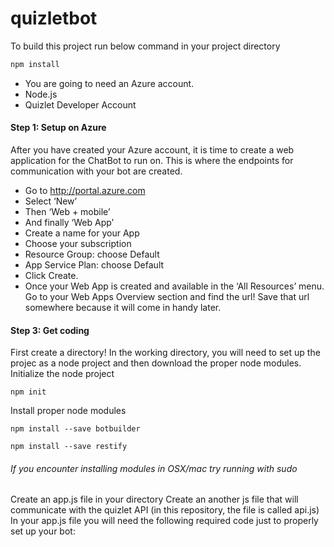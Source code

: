 # quizletbot

To build this project run below command in your project directory 

```javascript
npm install
```
* You are going to need an Azure account. 
* Node.js
* Quizlet Developer Account

#### Step 1: Setup on Azure
After you have created your Azure account, it is time to create a web application for the ChatBot to run on. This is where the endpoints for communication with your bot are created.

* Go to http://portal.azure.com
* Select ‘New’
* Then ‘Web + mobile’
* And finally ‘Web App’
* Create a name for your App
* Choose your subscription
* Resource Group: choose Default
* App Service Plan: choose Default
* Click Create.
* Once your Web App is created and available in the ‘All Resources’ menu. Go to your Web Apps Overview section and find the url! Save that url somewhere because it will come in handy later.

#### Step 3: Get coding
First create a directory! In the working directory, you will need to set up the projec as a node project and then download the proper node modules.
Initialize the node project 
```
npm init
```
Install proper node modules
```
npm install --save botbuilder
```
```
npm install --save restify
```
###### If you encounter installing modules in OSX/mac try running with sudo

Create an app.js file in your directory
Create an another js file that will communicate with the quizlet API (in this repository, the file is called api.js)
In your app.js file you will need the following required code just to properly set up your bot:
